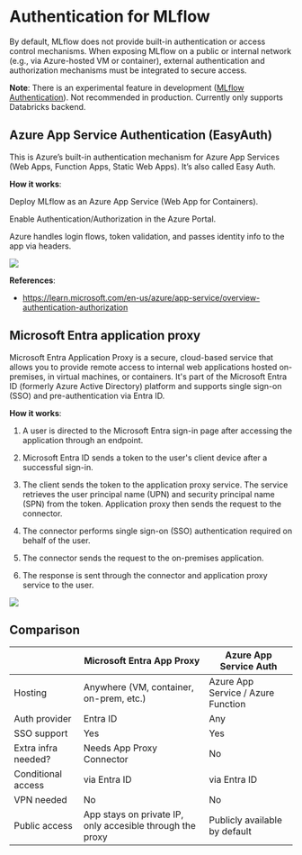# Authentication for MLflow

By default, MLflow does not provide built-in authentication or access control mechanisms. When exposing MLflow on a public or internal network (e.g., via Azure-hosted VM or container), external authentication and authorization mechanisms must be integrated to secure access.

**Note**: There is an experimental feature in development ([MLflow Authentication](https://mlflow.org/docs/latest/ml/auth/)). Not recommended in production. Currently only supports Databricks backend.

## Azure App Service Authentication (EasyAuth)

This is Azure’s built-in authentication mechanism for Azure App Services (Web Apps, Function Apps, Static Web Apps). It’s also called Easy Auth.

**How it works**:

Deploy MLflow as an Azure App Service (Web App for Containers).

Enable Authentication/Authorization in the Azure Portal.

Azure handles login flows, token validation, and passes identity info to the app via headers.

![](https://learn.microsoft.com/en-us/azure/app-service/media/app-service-authentication-overview/architecture.png#lightbox)

**References**:

- https://learn.microsoft.com/en-us/azure/app-service/overview-authentication-authorization

## Microsoft Entra application proxy

Microsoft Entra Application Proxy is a secure, cloud-based service that allows you to provide remote access to internal web applications hosted on-premises, in virtual machines, or containers. It's part of the Microsoft Entra ID (formerly Azure Active Directory) platform and supports single sign-on (SSO) and pre-authentication via Entra ID.

**How it works**:

1. A user is directed to the Microsoft Entra sign-in page after accessing the application through an endpoint.

2. Microsoft Entra ID sends a token to the user's client device after a successful sign-in.

3. The client sends the token to the application proxy service. The service retrieves the user principal name (UPN) and security principal name (SPN) from the token. Application proxy then sends the request to the connector.

4. The connector performs single sign-on (SSO) authentication required on behalf of the user.

5. The connector sends the request to the on-premises application.

6. The response is sent through the connector and application proxy service to the user.

![](https://learn.microsoft.com/en-us/entra/identity/app-proxy/media/what-is-application-proxy/app-proxy.png)

## Comparison

|   | Microsoft Entra App Proxy | Azure App Service Auth |
|---|---|---|
| Hosting | Anywhere (VM, container, on-prem, etc.) | Azure App Service / Azure Function |
| Auth provider | Entra ID | Any |
| SSO support | Yes | Yes |
| Extra infra needed? | Needs App Proxy Connector | No |
| Conditional access | via Entra ID | via Entra ID |
| VPN needed | No | No |
| Public access | App stays on private IP, only accesible through the proxy | Publicly available by default |
